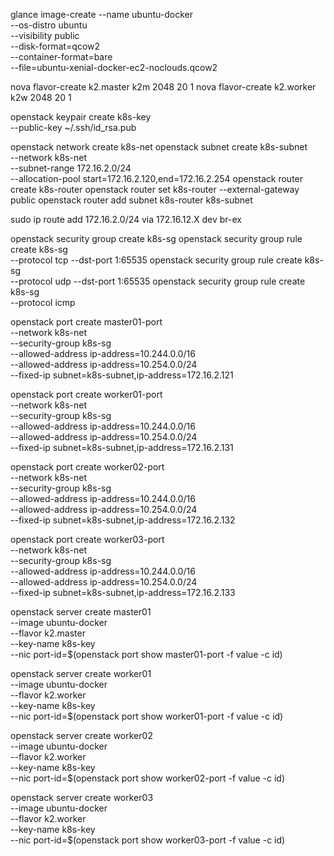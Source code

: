 glance image-create --name ubuntu-docker \
                    --os-distro ubuntu \
                    --visibility public \
                    --disk-format=qcow2 \
                    --container-format=bare \
                    --file=ubuntu-xenial-docker-ec2-noclouds.qcow2

nova flavor-create k2.master k2m 2048 20 1
nova flavor-create k2.worker k2w 2048 20 1

openstack keypair create k8s-key \
  --public-key ~/.ssh/id_rsa.pub

openstack network create k8s-net
openstack subnet create k8s-subnet \
  --network k8s-net \
  --subnet-range 172.16.2.0/24 \
  --allocation-pool start=172.16.2.120,end=172.16.2.254
openstack router create k8s-router
openstack router set k8s-router --external-gateway public
openstack router add subnet k8s-router k8s-subnet

sudo ip route add 172.16.2.0/24 via 172.16.12.X dev br-ex

openstack security group create k8s-sg
openstack security group rule create k8s-sg \
  --protocol tcp --dst-port 1:65535
openstack security group rule create k8s-sg \
  --protocol udp --dst-port 1:65535
openstack security group rule create k8s-sg \
  --protocol icmp

openstack port create master01-port \
  --network k8s-net \
  --security-group k8s-sg \
  --allowed-address ip-address=10.244.0.0/16 \
  --allowed-address ip-address=10.254.0.0/24 \
  --fixed-ip subnet=k8s-subnet,ip-address=172.16.2.121

openstack port create worker01-port \
  --network k8s-net \
  --security-group k8s-sg \
  --allowed-address ip-address=10.244.0.0/16 \
  --allowed-address ip-address=10.254.0.0/24 \
  --fixed-ip subnet=k8s-subnet,ip-address=172.16.2.131

openstack port create worker02-port \
  --network k8s-net \
  --security-group k8s-sg \
  --allowed-address ip-address=10.244.0.0/16 \
  --allowed-address ip-address=10.254.0.0/24 \
  --fixed-ip subnet=k8s-subnet,ip-address=172.16.2.132

openstack port create worker03-port \
  --network k8s-net \
  --security-group k8s-sg \
  --allowed-address ip-address=10.244.0.0/16 \
  --allowed-address ip-address=10.254.0.0/24 \
  --fixed-ip subnet=k8s-subnet,ip-address=172.16.2.133

openstack server create master01 \
  --image ubuntu-docker \
  --flavor k2.master \
  --key-name k8s-key \
  --nic port-id=$(openstack port show master01-port -f value -c id)

openstack server create worker01 \
  --image ubuntu-docker \
  --flavor k2.worker \
  --key-name k8s-key \
  --nic port-id=$(openstack port show worker01-port -f value -c id)

openstack server create worker02 \
  --image ubuntu-docker \
  --flavor k2.worker \
  --key-name k8s-key \
  --nic port-id=$(openstack port show worker02-port -f value -c id)

openstack server create worker03 \
  --image ubuntu-docker \
  --flavor k2.worker \
  --key-name k8s-key \
  --nic port-id=$(openstack port show worker03-port -f value -c id)
